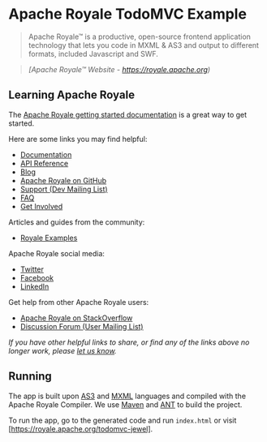 # Apache Royale TodoMVC Example

> Apache Royale™ is a productive, open-source frontend application technology that lets you code in MXML & AS3 and output to different formats, included Javascript and SWF.

> _[Apache Royale™ Website - https://royale.apache.org)_


## Learning Apache Royale

The [Apache Royale getting started documentation](https://apache.github.io/royale-docs/get-started) is a great way to get started.

Here are some links you may find helpful:

* [Documentation](https://apache.github.io/royale-docs)
* [API Reference](https://royale.apache.org/asdoc)
* [Blog](https://royale.apache.org/blog)
* [Apache Royale on GitHub](https://github.com/apache/royale-asjs/wiki/Apache-Royale-Source-Code-Repositories)
* [Support (Dev Mailing List)](https://royale.apache.org/mailing-lists)
* [FAQ](https://royale.apache.org/faq/)
* [Get Involved](https://royale.apache.org/get-involved)

Articles and guides from the community:

* [Royale Examples](https://royale.apache.org/category/royale-examples)

Apache Royale social media:

* [Twitter](https://twitter.com/apacheroyale)
* [Facebook](https://facebook.com/ApacheRoyaleSDK/)
* [LinkedIn](https://www.linkedin.com/groups/12118437)

Get help from other Apache Royale users:

* [Apache Royale on StackOverflow](https://stackoverflow.com/questions/tagged/apache-royale)
* [Discussion Forum (User Mailing List)](https://royale.apache.org/mailing-lists)

_If you have other helpful links to share, or find any of the links above no longer work, please [let us know](https://github.com/apache/royale-asjs/issues)._


## Running

The app is built upon [AS3](https://apache.github.io/royale-docs/features/as3) and [MXML](https://apache.github.io/royale-docs/features/mxml) languages and compiled with the Apache Royale Compiler.
We use [Maven](https://maven.apache.org) and [ANT](https://ant.apache.org) to build the project.

To run the app, go to the generated code and run `index.html` or visit [https://royale.apache.org/todomvc-jewel].
